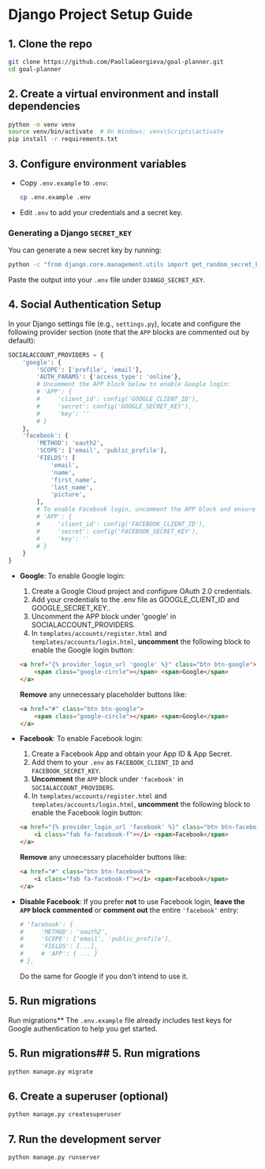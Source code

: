 # Django Project Setup Guide

## 1. Clone the repo

```bash
git clone https://github.com/PaollaGeorgieva/goal-planner.git
cd goal-planner
```

## 2. Create a virtual environment and install dependencies

```bash
python -m venv venv
source venv/bin/activate  # On Windows: venv\Scripts\activate
pip install -r requirements.txt
```

## 3. Configure environment variables

* Copy `.env.example` to `.env`:

  ```bash
  cp .env.example .env
  ```

* Edit `.env` to add your credentials and a secret key.

### Generating a Django `SECRET_KEY`

You can generate a new secret key by running:

```bash
python -c "from django.core.management.utils import get_random_secret_key; print(get_random_secret_key())"
```

Paste the output into your `.env` file under `DJANGO_SECRET_KEY`.

## 4. Social Authentication Setup

In your Django settings file (e.g., `settings.py`), locate and configure the following provider section (note that the `APP` blocks are commented out by default):

```python
SOCIALACCOUNT_PROVIDERS = {
    'google': {
        'SCOPE': ['profile', 'email'],
        'AUTH_PARAMS': {'access_type': 'online'},
        # Uncomment the APP block below to enable Google login:
        # 'APP': {
        #     'client_id': config('GOOGLE_CLIENT_ID'),
        #     'secret': config('GOOGLE_SECRET_KEY'),
        #     'key': ''
        # }
    },
    'facebook': {
        'METHOD': 'oauth2',
        'SCOPE': ['email', 'public_profile'],
        'FIELDS': [
            'email',
            'name',
            'first_name',
            'last_name',
            'picture',
        ],
        # To enable Facebook login, uncomment the APP block and ensure your keys are in .env:
        # 'APP': {
        #     'client_id': config('FACEBOOK_CLIENT_ID'),
        #     'secret': config('FACEBOOK_SECRET_KEY'),
        #     'key': ''
        # }
    }
}
```

* **Google**: To enable Google login:
  1. Create a Google Cloud project and configure OAuth 2.0 credentials.
  2. Add your credentials to the .env file as GOOGLE_CLIENT_ID and GOOGLE_SECRET_KEY..
  3. Uncomment the APP block under 'google' in SOCIALACCOUNT_PROVIDERS.
  4. In `templates/accounts/register.html` and `templates/accounts/login.html`, **uncomment** the following block to enable the Google login button:
    ```html
    <a href="{% provider_login_url 'google' %}" class="btn btn-google">
        <span class="google-circle"></span> <span>Google</span>
    </a>
    ```
   **Remove** any unnecessary placeholder buttons like:
    ```html
    <a href="#" class="btn btn-google">
        <span class="google-circle"></span> <span>Google</span>
    </a>
    ```

* **Facebook**: To enable Facebook login:

  1. Create a Facebook App and obtain your App ID & App Secret.
  2. Add them to your `.env` as `FACEBOOK_CLIENT_ID` and `FACEBOOK_SECRET_KEY`.
  3. **Uncomment** the `APP` block under `'facebook'` in `SOCIALACCOUNT_PROVIDERS`.
  4. In `templates/accounts/register.html` and `templates/accounts/login.html`, **uncomment** the following block to enable the Facebook login button:
    ```html
    <a href="{% provider_login_url 'facebook' %}" class="btn btn-facebook">
        <i class="fab fa-facebook-f"></i> <span>Facebook</span>
    </a>
    ```
   **Remove** any unnecessary placeholder buttons like:
    ```html
    <a href="#" class="btn btn-facebook">
        <i class="fab fa-facebook-f"></i> <span>Facebook</span>
    </a>
    ```

* **Disable Facebook**: If you prefer **not** to use Facebook login, **leave the `APP` block commented** or **comment out** the entire `'facebook'` entry:

  ```python
  # 'facebook': {
  #     'METHOD': 'oauth2',
  #     'SCOPE': ['email', 'public_profile'],
  #     'FIELDS': [...],
  #     # 'APP': { ... }
  # },
  ```
  Do the same for Google if you don't intend to use it.

## 5. Run migrations

Run migrations\*\* The `.env.example` file already includes test keys for Google authentication to help you get started.

## 5. Run migrations## 5. Run migrations

```bash
python manage.py migrate
```

## 6. Create a superuser (optional)

```bash
python manage.py createsuperuser
```

## 7. Run the development server

```bash
python manage.py runserver
```


